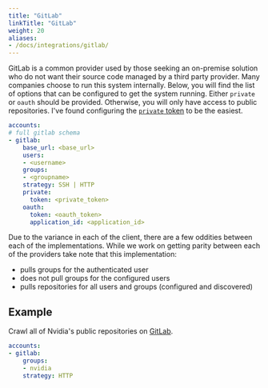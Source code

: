 ```yaml
---
title: "GitLab"
linkTitle: "GitLab"
weight: 20
aliases:
- /docs/integrations/gitlab/
---
```


GitLab is a common provider used by those seeking an on-premise solution who do not want their source code managed by a third party provider.
Many companies choose to run this system internally.
Below, you will find the list of options that can be configured to get the system running.
Either `private` or `oauth` should be provided.
Otherwise, you will only have access to public repositories.
I've found configuring the [`private` token](https://docs.gitlab.com/ee/user/profile/personal_access_tokens.html) to be the easiest.

```yaml
accounts:
# full gitlab schema
- gitlab:
    base_url: <base_url>
    users:
    - <username>
    groups:
    - <groupname>
    strategy: SSH | HTTP
    private:
      token: <private_token>
    oauth:
      token: <oauth_token>
      application_id: <application_id>
```

Due to the variance in each of the client, there are a few oddities between each of the implementations.
While we work on getting parity between each of the providers take note that this implementation:
* pulls groups for the authenticated user
* does not pull groups for the configured users
* pulls repositories for all users and groups (configured and discovered)

## Example

Crawl all of Nvidia's public repositories on [GitLab](https://gitlab.com/nvidia).

```yaml
accounts:
- gitlab:
    groups:
    - nvidia
    strategy: HTTP
```
